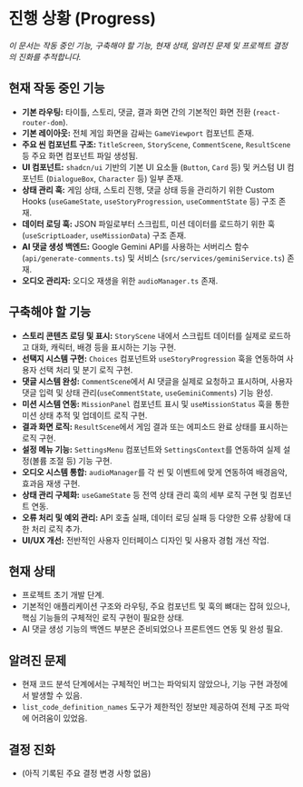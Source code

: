 # 진행 상황 (Progress)

_이 문서는 작동 중인 기능, 구축해야 할 기능, 현재 상태, 알려진 문제 및 프로젝트 결정의 진화를 추적합니다._

## 현재 작동 중인 기능

- **기본 라우팅:** 타이틀, 스토리, 댓글, 결과 화면 간의 기본적인 화면 전환 (`react-router-dom`).
- **기본 레이아웃:** 전체 게임 화면을 감싸는 `GameViewport` 컴포넌트 존재.
- **주요 씬 컴포넌트 구조:** `TitleScreen`, `StoryScene`, `CommentScene`, `ResultScene` 등 주요 화면 컴포넌트 파일 생성됨.
- **UI 컴포넌트:** `shadcn/ui` 기반의 기본 UI 요소들 (`Button`, `Card` 등) 및 커스텀 UI 컴포넌트 (`DialogueBox`, `Character` 등) 일부 존재.
- **상태 관리 훅:** 게임 상태, 스토리 진행, 댓글 상태 등을 관리하기 위한 Custom Hooks (`useGameState`, `useStoryProgression`, `useCommentState` 등) 구조 존재.
- **데이터 로딩 훅:** JSON 파일로부터 스크립트, 미션 데이터를 로드하기 위한 훅 (`useScriptLoader`, `useMissionData`) 구조 존재.
- **AI 댓글 생성 백엔드:** Google Gemini API를 사용하는 서버리스 함수 (`api/generate-comments.ts`) 및 서비스 (`src/services/geminiService.ts`) 존재.
- **오디오 관리자:** 오디오 재생을 위한 `audioManager.ts` 존재.

## 구축해야 할 기능

- **스토리 콘텐츠 로딩 및 표시:** `StoryScene` 내에서 스크립트 데이터를 실제로 로드하고 대화, 캐릭터, 배경 등을 표시하는 기능 구현.
- **선택지 시스템 구현:** `Choices` 컴포넌트와 `useStoryProgression` 훅을 연동하여 사용자 선택 처리 및 분기 로직 구현.
- **댓글 시스템 완성:** `CommentScene`에서 AI 댓글을 실제로 요청하고 표시하며, 사용자 댓글 입력 및 상태 관리(`useCommentState`, `useGeminiComments`) 기능 완성.
- **미션 시스템 연동:** `MissionPanel` 컴포넌트 표시 및 `useMissionStatus` 훅을 통한 미션 상태 추적 및 업데이트 로직 구현.
- **결과 화면 로직:** `ResultScene`에서 게임 결과 또는 에피소드 완료 상태를 표시하는 로직 구현.
- **설정 메뉴 기능:** `SettingsMenu` 컴포넌트와 `SettingsContext`를 연동하여 실제 설정(볼륨 조절 등) 기능 구현.
- **오디오 시스템 통합:** `audioManager`를 각 씬 및 이벤트에 맞게 연동하여 배경음악, 효과음 재생 구현.
- **상태 관리 구체화:** `useGameState` 등 전역 상태 관리 훅의 세부 로직 구현 및 컴포넌트 연동.
- **오류 처리 및 예외 관리:** API 호출 실패, 데이터 로딩 실패 등 다양한 오류 상황에 대한 처리 로직 추가.
- **UI/UX 개선:** 전반적인 사용자 인터페이스 디자인 및 사용자 경험 개선 작업.

## 현재 상태

- 프로젝트 초기 개발 단계.
- 기본적인 애플리케이션 구조와 라우팅, 주요 컴포넌트 및 훅의 뼈대는 잡혀 있으나, 핵심 기능들의 구체적인 로직 구현이 필요한 상태.
- AI 댓글 생성 기능의 백엔드 부분은 준비되었으나 프론트엔드 연동 및 완성 필요.

## 알려진 문제

- 현재 코드 분석 단계에서는 구체적인 버그는 파악되지 않았으나, 기능 구현 과정에서 발생할 수 있음.
- `list_code_definition_names` 도구가 제한적인 정보만 제공하여 전체 구조 파악에 어려움이 있었음.

## 결정 진화

- (아직 기록된 주요 결정 변경 사항 없음)

